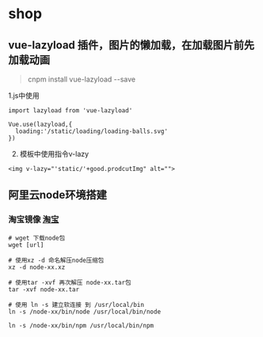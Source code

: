 # shop

## vue-lazyload 插件，图片的懒加载，在加载图片前先加载动画
>cnpm install vue-lazyload --save

1.js中使用
``` 
import lazyload from 'vue-lazyload'

Vue.use(lazyload,{
  loading:'/static/loading/loading-balls.svg'
})

```
2. 模板中使用指令v-lazy
``` 
<img v-lazy="'static/'+good.prodcutImg" alt="">
```

## 阿里云node环境搭建

### 淘宝镜像 [淘宝](https://npm.taobao.org/)
``` 
# wget 下载node包 
wget [url]

# 使用xz -d 命名解压node压缩包
xz -d node-xx.xz 

# 使用tar -xvf 再次解压 node-xx.tar包
tar -xvf node-xx.tar

# 使用 ln -s 建立软连接 到 /usr/local/bin
ln -s /node-xx/bin/node /usr/local/bin/node

ln -s /node-xx/bin/npm /usr/local/bin/npm



```
